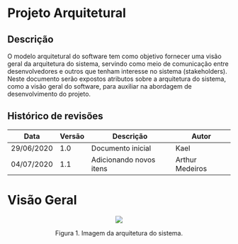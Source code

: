 # Projeto Arquitetural
## Descrição
O modelo arquitetural do software tem como objetivo fornecer uma visão geral da arquitetura do sistema, servindo como meio de comunicação entre desenvolvedores e outros que tenham interesse no sistema (stakeholders). Neste documento serão expostos atributos sobre a arquitetura do sistema, como a visão geral do software, para auxiliar na abordagem de desenvolvimento do projeto.

## Histórico de revisões
Data        | Versão | Descrição                                                      | Autor
------------|--------|----------------------------------------------------------------|--------------------
29/06/2020  | 1.0    | Documento inicial                                              | Kael
04/07/2020  | 1.1    | Adicionando novos itens                                        | Arthur Medeiros

# Visão Geral
<p align="center">
  <img src="https://github.com/eduviictor/event-manager/blob/master/imagens/modeloArquitetural.png" />
</p>
<p align="center">
Figura 1. Imagem da arquitetura do sistema.
</p>

